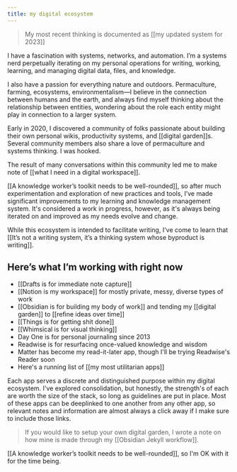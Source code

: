 ```yaml
---
title: my digital ecosystem
---
```

> My most recent thinking is documented as [[my updated system for 2023]]

I have a fascination with systems, networks, and automation. I’m a systems nerd perpetually iterating on my personal operations for writing, working, learning, and managing digital data, files, and knowledge.

I also have a passion for everything nature and outdoors. Permaculture, farming, ecosystems, environmentalism—I believe in the connection between humans and the earth, and always find myself thinking about the relationship between entities, wondering about the role each entity might play in connection to a larger system.

Early in 2020, I discovered a community of folks passionate about building their own personal wikis, productivity systems, and [[digital garden]]s. Several community members also share a love of permaculture and systems thinking. I was hooked.

The result of many conversations within this community led me to make note of [[what I need in a digital workspace]].

[[A knowledge worker’s toolkit needs to be well-rounded]], so after much experimentation and exploration of new practices and tools, I’ve made significant improvements to my learning and knowledge management system. It's considered a work in progress, however, as it's always being iterated on and improved as my needs evolve and change.

While this ecosystem is intended to facilitate writing, I've come to learn that [[It’s not a writing system, it’s a thinking system whose byproduct is writing]].

## Here’s what I’m working with right now
* [[Drafts is for immediate note capture]]
* [[Notion is my workspace]] for mostly private, messy, diverse types of work
* [[Obsidian is for building my body of work]] and tending my [[digital garden]] to [[refine ideas over time]]
* [[Things is for getting shit done]]
* [[Whimsical is for visual thinking]]
* Day One is for personal journaling since 2013
* Readwise is for resurfacing once-valued knowledge and wisdom
* Matter has become my read-it-later app, though I'll be trying Readwise's Reader soon
* Here's a running list of [[my most utilitarian apps]]

Each app serves a discrete and distinguished purpose within my digital ecosystem. I've explored consolidation, but honestly, the strength's of each are worth the size of the stack, so long as guidelines are put in place. Most of these apps can be deeplinked to one another from any other app, so relevant notes and information are almost always a click away if I make sure to include those links.

> If you would like to setup your own digital garden, I wrote a note on how mine is made through my [[Obsidian Jekyll workflow]].

[[A knowledge worker’s toolkit needs to be well-rounded]], so I'm OK with it for the time being.